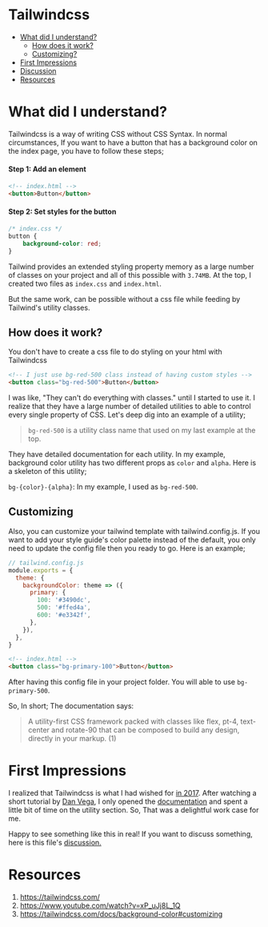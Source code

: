 # Tailwindcss
* [What did I understand?](#what-did-I-understand)
	* [How does it work?](#how-does-it-work)
	* [Customizing?](#customizing)
* [First Impressions](#first-impressions)
* [Discussion](https://github.com/volcanioo/volcanioo/discussions/2)
* [Resources](#resources)

# What did I understand?
Tailwindcss is a way of writing CSS without CSS Syntax.  In normal circumstances, If you want to have a button that has a background color on the index page, you have to follow these steps;

#### Step 1: Add an element
```html
<!-- index.html -->
<button>Button</button>
```
#### Step 2: Set styles for the button
```css
/* index.css */
button {
	background-color: red;
}
```
Tailwind provides an extended styling property memory as a large number of classes on your project and all of this possible with `3.74MB`. At the top, I created two files as `index.css` and `index.html`. 

But the same work, can be possible without a css file while feeding by Tailwind's utility classes. 

## How does it work?
You don't have to create a css file to do styling on your html with Tailwindcss 
```html
<!-- I just use bg-red-500 class instead of having custom styles -->
<button class="bg-red-500">Button</button>
```
I was like, "They can't do everything with classes." until I started to use it. I realize that they have a large number of detailed utilities to able to control every single property of CSS. Let's deep dig into an example of a utility;

>  `bg-red-500` is a utility class name that used on my last example at the top. 

They have detailed documentation for each utility. In my example, background color utility has two different props as `color` and `alpha`. Here is a skeleton of this utility;

`bg-{color}-{alpha}`: In my example, I used as `bg-red-500`.

## Customizing
Also, you can customize your tailwind template with tailwind.config.js. If you want to add your style guide's color palette instead of the default, you only need to update the config file then you ready to go. Here is an example;
```js
// tailwind.config.js
module.exports = {
  theme: {
    backgroundColor: theme => ({
      primary: {
        100: '#3490dc',
        500: '#ffed4a',
        600: '#e3342f',
      },
    }),
  },
}
```
```html
<!-- index.html -->
<button class="bg-primary-100">Button</button>
```
After having this config file in your project folder. You will able to use `bg-primary-500`. 

So, In short; The documentation says:

> A utility-first CSS framework packed with classes like flex, pt-4, text-center and rotate-90 that can be composed to build any design, directly in your markup. (1)

# First Impressions
I realized that Tailwindcss is what I had wished for [in 2017](https://github.com/volcanioo/Muesnet-CSS-Framework#grid-system-in-percent "in 2017"). After watching a short tutorial by [Dan Vega](https://www.youtube.com/watch?v=xP_uJj8L_1Q "Dan Vega"), I only opened the [documentation](https://tailwindcss.com/docs/ "documentation") and spent a little bit of time on the utility section. So, That was a delightful work case for me.  

Happy to see something like this in real! If you want to discuss something, here is this file's [discussion.](https://github.com/volcanioo/volcanioo/discussions/2)

# Resources

1. https://tailwindcss.com/
2. https://www.youtube.com/watch?v=xP_uJj8L_1Q
3. https://tailwindcss.com/docs/background-color#customizing

